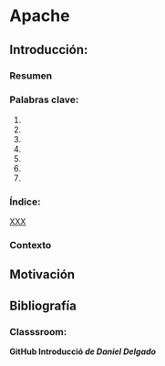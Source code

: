 # Apache

## Introducción:

### Resumen


### Palabras clave:
1. 
2. 
3. 
4. 
5. 
6. 
7. 
   
### Índice:
[XXX]()


### Contexto


## Motivación


## Bibliografía
### Classsroom: 
**GitHub Introducció _de Daniel Delgado_**

